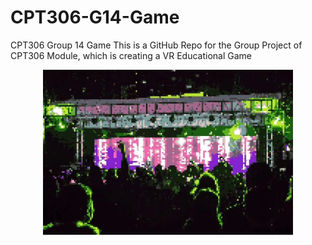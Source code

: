 # CPT306-G14-Game

CPT306 Group 14 Game
This is a GitHub Repo for the Group Project of CPT306 Module, which is creating a VR Educational Game

<div align = center><img src="LoFi.jpg" style="zoom:40%"/></div>
